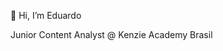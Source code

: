 👋 Hi, I’m Eduardo

Junior Content Analyst @ Kenzie Academy Brasil

<!---
eparragakenzie/eparragakenzie is a ✨ special ✨ repository because its `README.md` (this file) appears on your GitHub profile.
You can click the Preview link to take a look at your changes.
--->
